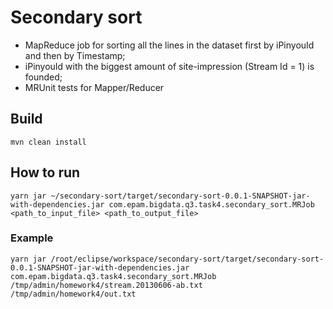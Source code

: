 # Secondary sort

- MapReduce job for sorting  all the lines in the dataset first by iPinyouId and then by Timestamp;
- iPinyouId with the biggest amount of site-impression (Stream Id = 1) is founded;
- MRUnit tests for Mapper/Reducer

## Build
``` 
mvn clean install

```
## How to run
```
yarn jar ~/secondary-sort/target/secondary-sort-0.0.1-SNAPSHOT-jar-with-dependencies.jar com.epam.bigdata.q3.task4.secondary_sort.MRJob <path_to_input_file> <path_to_output_file>
```

### Example
```
yarn jar /root/eclipse/workspace/secondary-sort/target/secondary-sort-0.0.1-SNAPSHOT-jar-with-dependencies.jar com.epam.bigdata.q3.task4.secondary_sort.MRJob /tmp/admin/homework4/stream.20130606-ab.txt /tmp/admin/homework4/out.txt
```